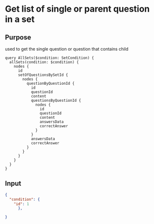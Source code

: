 # Get list of single or parent question in a set

## Purpose

used to get the single question or question that contains child

``` gql
query AllSets($condition: SetCondition) {
  allSets(condition: $condition) {
    nodes {
      id
      setOfQuestionsBySetId {
        nodes {
          questionByQuestionId {
            id
            questionId
            content
            questionsByQuestionId {
              nodes {
                id
                questionId
                content
                answersData
                correctAnswer
              }
            }
            answersData
            correctAnswer
          }
        }
      }
    }
  }
}
```

## Input

``` json
{
  "condition": {
    "id": 1
      },

}
```
